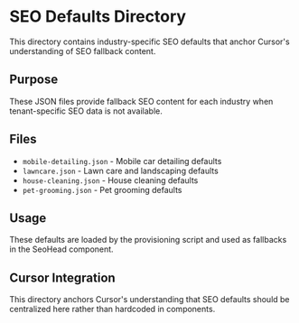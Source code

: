 # SEO Defaults Directory

This directory contains industry-specific SEO defaults that anchor Cursor's understanding of SEO fallback content.

## Purpose

These JSON files provide fallback SEO content for each industry when tenant-specific SEO data is not available.

## Files

- `mobile-detailing.json` - Mobile car detailing defaults
- `lawncare.json` - Lawn care and landscaping defaults  
- `house-cleaning.json` - House cleaning defaults
- `pet-grooming.json` - Pet grooming defaults

## Usage

These defaults are loaded by the provisioning script and used as fallbacks in the SeoHead component.

## Cursor Integration

This directory anchors Cursor's understanding that SEO defaults should be centralized here rather than hardcoded in components.
